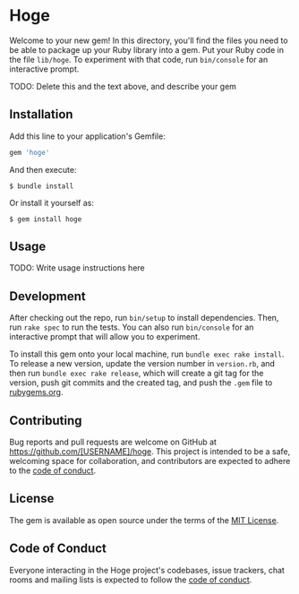 # Hoge

Welcome to your new gem! In this directory, you'll find the files you need to be able to package up your Ruby library into a gem. Put your Ruby code in the file `lib/hoge`. To experiment with that code, run `bin/console` for an interactive prompt.

TODO: Delete this and the text above, and describe your gem

## Installation

Add this line to your application's Gemfile:

```ruby
gem 'hoge'
```

And then execute:

    $ bundle install

Or install it yourself as:

    $ gem install hoge

## Usage

TODO: Write usage instructions here

## Development

After checking out the repo, run `bin/setup` to install dependencies. Then, run `rake spec` to run the tests. You can also run `bin/console` for an interactive prompt that will allow you to experiment.

To install this gem onto your local machine, run `bundle exec rake install`. To release a new version, update the version number in `version.rb`, and then run `bundle exec rake release`, which will create a git tag for the version, push git commits and the created tag, and push the `.gem` file to [rubygems.org](https://rubygems.org).

## Contributing

Bug reports and pull requests are welcome on GitHub at https://github.com/[USERNAME]/hoge. This project is intended to be a safe, welcoming space for collaboration, and contributors are expected to adhere to the [code of conduct](https://github.com/[USERNAME]/hoge/blob/master/CODE_OF_CONDUCT.md).

## License

The gem is available as open source under the terms of the [MIT License](https://opensource.org/licenses/MIT).

## Code of Conduct

Everyone interacting in the Hoge project's codebases, issue trackers, chat rooms and mailing lists is expected to follow the [code of conduct](https://github.com/[USERNAME]/hoge/blob/master/CODE_OF_CONDUCT.md).
